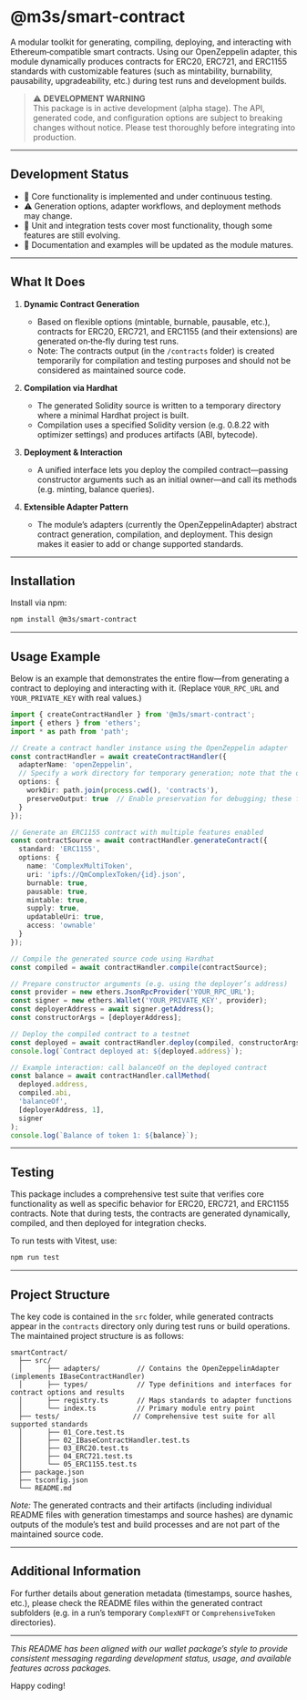 <!-- filepath: packages/smartContract/README.md -->
# @m3s/smart-contract

A modular toolkit for generating, compiling, deploying, and interacting with Ethereum‑compatible smart contracts. Using our OpenZeppelin adapter, this module dynamically produces contracts for ERC20, ERC721, and ERC1155 standards with customizable features (such as mintability, burnability, pausability, upgradeability, etc.) during test runs and development builds.

> ⚠️ **DEVELOPMENT WARNING**  
> This package is in active development (alpha stage). The API, generated code, and configuration options are subject to breaking changes without notice. Please test thoroughly before integrating into production.

---

## Development Status

- 🚧 Core functionality is implemented and under continuous testing.
- ⚠️ Generation options, adapter workflows, and deployment methods may change.
- 🧪 Unit and integration tests cover most functionality, though some features are still evolving.
- 📝 Documentation and examples will be updated as the module matures.

---

## What It Does

1. **Dynamic Contract Generation**  
   - Based on flexible options (mintable, burnable, pausable, etc.), contracts for ERC20, ERC721, and ERC1155 (and their extensions) are generated on‑the‑fly during test runs.
   - Note: The contracts output (in the `/contracts` folder) is created temporarily for compilation and testing purposes and should not be considered as maintained source code.

2. **Compilation via Hardhat**  
   - The generated Solidity source is written to a temporary directory where a minimal Hardhat project is built.
   - Compilation uses a specified Solidity version (e.g. 0.8.22 with optimizer settings) and produces artifacts (ABI, bytecode).

3. **Deployment & Interaction**  
   - A unified interface lets you deploy the compiled contract—passing constructor arguments such as an initial owner—and call its methods (e.g. minting, balance queries).

4. **Extensible Adapter Pattern**  
   - The module’s adapters (currently the OpenZeppelinAdapter) abstract contract generation, compilation, and deployment. This design makes it easier to add or change supported standards.

---

## Installation

Install via npm:

```bash
npm install @m3s/smart-contract
```

---

## Usage Example

Below is an example that demonstrates the entire flow—from generating a contract to deploying and interacting with it. (Replace `YOUR_RPC_URL` and `YOUR_PRIVATE_KEY` with real values.)

```typescript
import { createContractHandler } from '@m3s/smart-contract';
import { ethers } from 'ethers';
import * as path from 'path';

// Create a contract handler instance using the OpenZeppelin adapter
const contractHandler = await createContractHandler({
  adapterName: 'openZeppelin',
  // Specify a work directory for temporary generation; note that the output here is transient.
  options: {
    workDir: path.join(process.cwd(), 'contracts'),
    preserveOutput: true  // Enable preservation for debugging; these files are generated on test runs.
  }
});

// Generate an ERC1155 contract with multiple features enabled
const contractSource = await contractHandler.generateContract({
  standard: 'ERC1155',
  options: {
    name: 'ComplexMultiToken',
    uri: 'ipfs://QmComplexToken/{id}.json',
    burnable: true,
    pausable: true,
    mintable: true,
    supply: true,
    updatableUri: true,
    access: 'ownable'
  }
});

// Compile the generated source code using Hardhat
const compiled = await contractHandler.compile(contractSource);

// Prepare constructor arguments (e.g. using the deployer’s address)
const provider = new ethers.JsonRpcProvider('YOUR_RPC_URL'); 
const signer = new ethers.Wallet('YOUR_PRIVATE_KEY', provider);
const deployerAddress = await signer.getAddress();
const constructorArgs = [deployerAddress];

// Deploy the compiled contract to a testnet
const deployed = await contractHandler.deploy(compiled, constructorArgs, signer);
console.log(`Contract deployed at: ${deployed.address}`);

// Example interaction: call balanceOf on the deployed contract
const balance = await contractHandler.callMethod(
  deployed.address,
  compiled.abi,
  'balanceOf',
  [deployerAddress, 1],
  signer
);
console.log(`Balance of token 1: ${balance}`);
```

---

## Testing

This package includes a comprehensive test suite that verifies core functionality as well as specific behavior for ERC20, ERC721, and ERC1155 contracts. Note that during tests, the contracts are generated dynamically, compiled, and then deployed for integration checks.

To run tests with Vitest, use:

```bash
npm run test
```

---

## Project Structure

The key code is contained in the `src` folder, while generated contracts appear in the `contracts` directory only during test runs or build operations. The maintained project structure is as follows:

```
smartContract/
  ├── src/
  │      ├── adapters/         // Contains the OpenZeppelinAdapter (implements IBaseContractHandler)
  │      ├── types/            // Type definitions and interfaces for contract options and results
  │      ├── registry.ts       // Maps standards to adapter functions
  │      └── index.ts          // Primary module entry point
  ├── tests/                  // Comprehensive test suite for all supported standards
  │      ├── 01_Core.test.ts
  │      ├── 02_IBaseContractHandler.test.ts
  │      ├── 03_ERC20.test.ts
  │      ├── 04_ERC721.test.ts
  │      └── 05_ERC1155.test.ts
  ├── package.json
  ├── tsconfig.json
  └── README.md
```

*Note:* The generated contracts and their artifacts (including individual README files with generation timestamps and source hashes) are dynamic outputs of the module’s test and build processes and are not part of the maintained source code.

---

## Additional Information

For further details about generation metadata (timestamps, source hashes, etc.), please check the README files within the generated contract subfolders (e.g. in a run’s temporary `ComplexNFT` or `ComprehensiveToken` directories).

---

*This README has been aligned with our wallet package’s style to provide consistent messaging regarding development status, usage, and available features across packages.*

Happy coding!